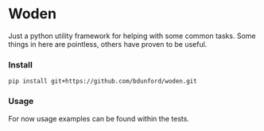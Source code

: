 # Woden
Just a python utility framework for helping with some common tasks.  Some things in here are pointless, others have proven to be useful.



### Install
```pip install git+https://github.com/bdunford/woden.git```

### Usage

For now usage examples can be found within the tests.
